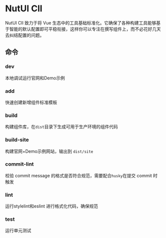 # NutUI ClI

NutUI ClI 致力于将 Vue 生态中的工具基础标准化。它确保了各种构建工具能够基于智能的默认配置即可平稳衔接，这样你可以专注在撰写组件上，而不必花好几天去纠结配置的问题。


## 命令

### dev

本地调试运行官网和Demo示例


### add

快速创建新增组件标准模板

### build

构建组件库，在`dist`目录下生成可用于生产环境的组件代码

### build-site

构建官网+Demo示例网站，输出到 `dist/site`


### commit-lint

校验 commit message 的格式是否符合规范，需要配合`husky`在提交 commit 时触发

### lint

运行stylelint和eslint 进行格式化代码，确保规范

### test

运行单元测试




